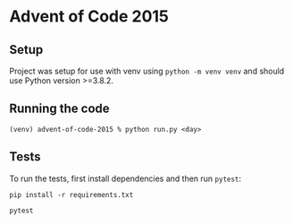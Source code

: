 # Advent of Code 2015

## Setup

Project was setup for use with venv using `python -m venv venv` and should use Python version >=3.8.2.

## Running the code

```
(venv) advent-of-code-2015 % python run.py <day>
```

## Tests

To run the tests, first install dependencies and then run `pytest`:

```
pip install -r requirements.txt

pytest
```
